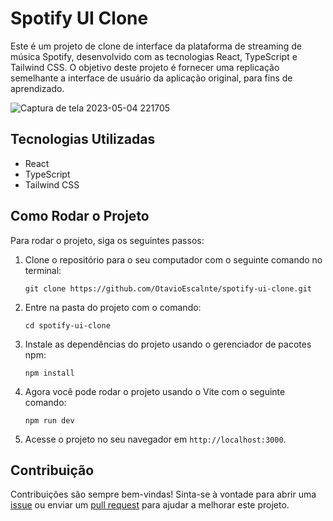 # Spotify UI Clone

Este é um projeto de clone de interface da plataforma de streaming de música Spotify, desenvolvido com as tecnologias React, TypeScript e Tailwind CSS. O objetivo deste projeto é fornecer uma replicação semelhante a interface de usuário da aplicação original, para fins de aprendizado.

![Captura de tela 2023-05-04 221705](https://user-images.githubusercontent.com/77994942/236362652-d322a22e-5835-446a-a249-a68492c7aa0c.png)

## Tecnologias Utilizadas

- React
- TypeScript
- Tailwind CSS

## Como Rodar o Projeto

Para rodar o projeto, siga os seguintes passos:

1. Clone o repositório para o seu computador com o seguinte comando no terminal:

   `git clone https://github.com/OtavioEscalnte/spotify-ui-clone.git`

2. Entre na pasta do projeto com o comando:

   `cd spotify-ui-clone`

3. Instale as dependências do projeto usando o gerenciador de pacotes npm:

   `npm install`

4. Agora você pode rodar o projeto usando o Vite com o seguinte comando:

   `npm run dev`

5. Acesse o projeto no seu navegador em `http://localhost:3000`.

## Contribuição

Contribuições são sempre bem-vindas! Sinta-se à vontade para abrir uma [issue](https://github.com/OtavioEscalnte/spotify-ui-clone/issues) ou enviar um [pull request](https://github.com/OtavioEscalnte/spotify-ui-clone/pulls) para ajudar a melhorar este projeto.
